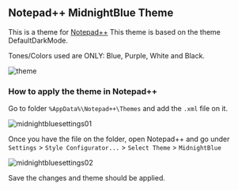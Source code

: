 ## Notepad++ MidnightBlue Theme

This is a theme for [Notepad++](https://notepad-plus-plus.org/) This theme is based on the theme DefaultDarkMode.

Tones/Colors used are ONLY: Blue, Purple, White and Black.

![theme](https://github.com/luvabletag/Notepad-Midnighblue-Theme/assets/146231707/0c08231f-418f-4a98-b0f8-0adc5e255624)


### How to apply the theme in Notepad++
Go to folder `%AppData%\Notepad++\Themes` and add the `.xml` file on it.

![midnightbluesettings01](https://github.com/luvabletag/Notepad-Midnighblue-Theme/assets/146231707/fb59e6ec-e566-4bd2-94dc-8c08f2885a1d)



Once you have the file on the folder, open Notepad++ and go under `Settings` > `Style Configurator...` > `Select Theme` > `MidnightBlue`

![midnightbluesettings02](https://github.com/luvabletag/Notepad-Midnighblue-Theme/assets/146231707/a278e220-cbf0-43d3-89dd-2a0ec7f0d6e7)


Save the changes and theme should be applied.
